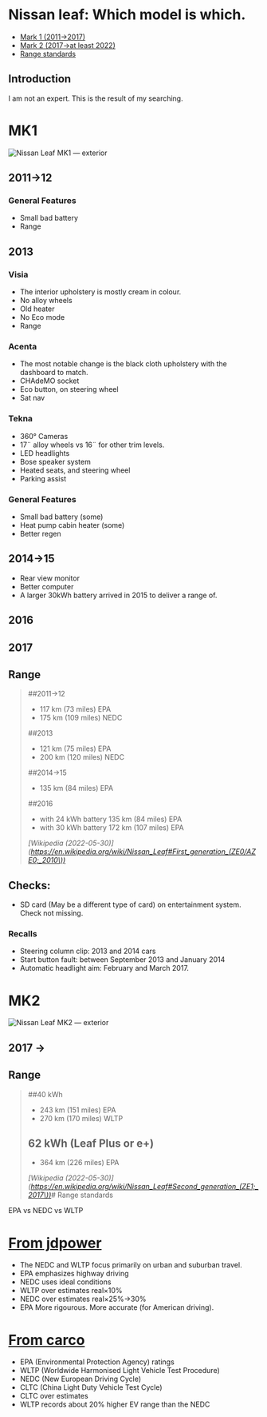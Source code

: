 # Nissan leaf: Which model is which.

- [Mark 1 (2011→2017)](#mk1)
- [Mark 2 (2017→at least 2022)](#mk2)
- [Range standards](#range-standards)

## Introduction

I am not an expert. This is the result of my searching.
# MK1
![Nissan Leaf MK1 — exterior](leaf-mk1.jpeg)

## 2011→12
### General Features
- Small bad battery
- Range 

## 2013

### Visia
- The interior upholstery is mostly cream in colour.
- No alloy wheels
- Old heater
- No Eco mode
- Range

### Acenta
- The most notable change is the black cloth upholstery with the dashboard to match.
- CHAdeMO socket
- Eco button, on steering wheel
- Sat nav

### Tekna
- 360° Cameras
- 17¨ alloy wheels vs 16¨ for other trim levels.
- LED headlights
- Bose speaker system
- Heated seats, and steering wheel
- Parking assist

### General Features
- Small bad battery (some)
- Heat pump cabin heater (some)
- Better regen

## 2014→15
- Rear view monitor
- Better computer
- A larger 30kWh battery arrived in 2015 to deliver a range of.

## 2016

## 2017

## Range

> ##2011→12
> - 117 km (73 miles) EPA
> - 175 km (109 miles) NEDC
>
> ##2013
> - 121 km (75 miles) EPA
> - 200 km (120 miles) NEDC
>
> ##2014→15
> - 135 km (84 miles) EPA
>
> ##2016
> - with 24 kWh battery 135 km (84 miles) EPA
> - with 30 kWh battery 172 km (107 miles) EPA
>
> <cite>[Wikipedia (2022-05-30)](https://en.wikipedia.org/wiki/Nissan_Leaf#First_generation_(ZE0/AZE0;_2010\))</cite>


## Checks:
- SD card (May be a different type of card) on entertainment system. Check not missing.

### Recalls
- Steering column clip: 2013 and 2014 cars
- Start button fault:  between September 2013 and January 2014
- Automatic headlight aim: February and March 2017.
# MK2
![Nissan Leaf MK2 — exterior](leaf-mk2.jpeg)

## 2017 →

## Range
> ##40 kWh
> - 243 km (151 miles) EPA
> - 270 km (170 miles) WLTP
>
> ## 62 kWh (Leaf Plus or e+)
> - 364 km (226 miles) EPA
>
> <cite>[Wikipedia (2022-05-30)](https://en.wikipedia.org/wiki/Nissan_Leaf#Second_generation_(ZE1;_2017\))</cite># Range standards

EPA vs NEDC vs WLTP

# [From jdpower](https://www.jdpower.com/cars/shopping-guides/electric-vehicle-range-testing-understanding-nedc-vs-wltp-vs-epa)

- The NEDC and WLTP focus primarily on urban and suburban travel.
- EPA emphasizes highway driving
- NEDC uses ideal conditions
- WLTP over estimates real×10%
- NEDC over estimates real×25%→30%
- EPA More rigourous. More accurate (for American driving).

# [From carco](https://www.licarco.com/news/ev-range-tests-explained-comparison-between-epa-ratings-wltp-nedc-and-cltc)

- EPA (Environmental Protection Agency) ratings
- WLTP (Worldwide Harmonised Light Vehicle Test Procedure)
- NEDC (New European Driving Cycle)
- CLTC (China Light Duty Vehicle Test Cycle)
- CLTC over estimates
- WLTP records about 20% higher EV range than the NEDC
